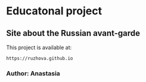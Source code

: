 # Educatonal project
## Site about the Russian avant-garde
This project is available at:
```
https://ruzhova.github.io
```
### Author: Anastasia
